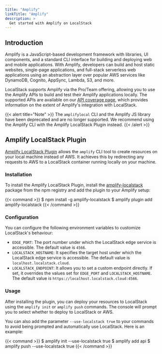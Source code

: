 ```yaml
---
title: "Amplify"
linkTitle: "Amplify"
description: >
  Get started with Amplify on LocalStack
---
```


## Introduction

Amplify is a JavaScript-based development framework with libraries, UI components, and a standard CLI interface for building and deploying web and mobile applications. With Amplify, developers can build and host static websites, single-page applications, and full-stack serverless web applications using an abstraction layer over popular AWS services like DynamoDB, Cognito, AppSync, Lambda, S3, and more.

LocalStack supports Amplify via the Pro/Team offering, allowing you to use the Amplify APIs to build and test their Amplify applications locally. The supported APIs are available on our [API coverage page](https://docs.localstack.cloud/references/coverage/coverage_amplify/), which provides information on the extent of Amplify's integration with LocalStack.

{{< alert title="Note" >}}
The `amplifylocal` CLI and the Amplify JS library have been deprecated and are no longer supported. We recommend using the Amplify CLI with the Amplify LocalStack Plugin instead.
{{< /alert >}}

## Amplify LocalStack Plugin

[Amplify LocalStack Plugin](https://github.com/localstack/amplify-localstack) allows the `amplify` CLI tool to create resources on your local machine instead of AWS. It achieves this by redirecting any requests to AWS to a LocalStack container running locally on your machine.

### Installation

To install the Amplify LocalStack Plugin, install the [amplify-localstack](https://www.npmjs.com/package/amplify-localstack) package from the npm registry and add the plugin to your Amplify setup:

{{< command >}}
$ npm install -g amplify-localstack
$ amplify plugin add amplify-localstack
{{< /command >}}

### Configuration

You can configure the following environment variables to customize LocalStack's behaviour:

- `EDGE_PORT`: The port number under which the LocalStack edge service is accessible. The default value is `4566`.
- `LOCALSTACK_HOSTNAME`: It specifies the target host under which the LocalStack edge service is accessible. The default value is `localhost.localstack.cloud`.
- `LOCALSTACK_ENDPOINT`: It allows you to set a custom endpoint directly. If set, it overrides the values set for `EDGE_PORT` and `LOCALSTACK_HOSTNAME`. The default value is `https://localhost.localstack.cloud:4566`.

### Usage

After installing the plugin, you can deploy your resources to LocalStack using the `amplify init` or `amplify push` commands. The console will prompt you to select whether to deploy to LocalStack or AWS.

You can also add the parameter `--use-localstack true` to your commands to avoid being prompted and automatically use LocalStack. Here is an example:

{{< command >}}
$ amplify init --use-localstack true
$ amplify add api
$ amplify push --use-localstack true
{{< /command >}}
